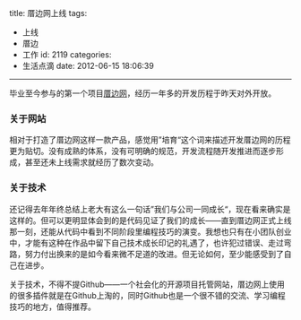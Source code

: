 title: 厝边网上线
tags:
  - 上线
  - 厝边
  - 工作
id: 2119
categories:
  - 生活点滴
date: 2012-06-15 18:06:39
---

毕业至今参与的第一个项目[厝边网](//cuobian.com "福州十邑乡亲网上的家")，经历一年多的开发历程于昨天对外开放。

### 关于网站

相对于打造了厝边网这样一款产品，感觉用”培育“这个词来描述开发厝边网的历程更为贴切。没有成熟的体系，没有可明确的规范，开发流程随开发推进而逐步形成，甚至还未上线需求就经历了数次变动。

<!--more-->

### 关于技术

还记得去年年终总结上老大有这么一句话”我们与公司一同成长“，现在看来确实是这样的。但可以更明显体会到的是代码见证了我们的成长——直到厝边网正式上线那一刻，还能从代码中看到不同阶段里编程技巧的演变。我想也只有在小团队创业中，才能有这种在作品中留下自己技术成长印记的礼遇了，也许犯过错误、走过弯路，努力付出换来的是如今看来微不足道的改进。但无论如何，至少能感受到了自己在进步。

关于技术，不得不提Github——一个社会化的开源项目托管网站，厝边网上使用的很多插件就是在Github上淘的，同时Github也是一个很不错的交流、学习编程技巧的地方，值得推荐。